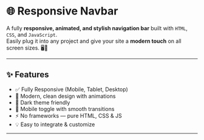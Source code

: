 # 🌐 Responsive Navbar

A fully **responsive, animated, and stylish navigation bar** built with `HTML`, `CSS`, and `JavaScript`.  
Easily plug it into any project and give your site a **modern touch** on all screen sizes. 🖥️📱

---

## ✨ Features

- ✅ Fully Responsive (Mobile, Tablet, Desktop)
- 🎨 Modern, clean design with animations
- 🌙 Dark theme friendly
- 📱 Mobile toggle with smooth transitions
- ⚡ No frameworks — pure HTML, CSS & JS
- 💡 Easy to integrate & customize

---
